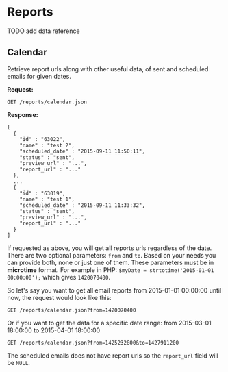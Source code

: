 Reports
========

TODO add data reference

## Calendar ##

Retrieve report urls along with other useful data, of sent and scheduled emails for given dates.

**Request:**

`GET /reports/calendar.json`

**Response:**

    [
      {
        "id" : "63022",
        "name" : "test 2",
        "scheduled_date" : "2015-09-11 11:50:11",
        "status" : "sent",
        "preview_url" : "...",
        "report_url" : "..."
      },
      ...
      {
        "id" : "63019",
        "name" : "test 1",
        "scheduled_date" : "2015-09-11 11:33:32",
        "status" : "sent",
        "preview_url" : "...",
        "report_url" : "..."
      }
    ]

If requested as above, you will get all reports urls regardless of the date. There are two optional parameters: `from` and `to`. Based on your needs you can provide both, none or just one of them.
These parameters must be in **microtime** format. For example in PHP: `$myDate = strtotime('2015-01-01 00:00:00');` which gives `1420070400`.

So let's say you want to get all email reports from 2015-01-01 00:00:00 until now, the request would look like this:

`GET /reports/calendar.json?from=1420070400`

Or if you want to get the data for a specific date range: from 2015-03-01 18:00:00 to 2015-04-01 18:00:00

`GET /reports/calendar.json?from=1425232800&to=1427911200`

The scheduled emails does not have report urls so the `report_url` field will be `NULL`.

